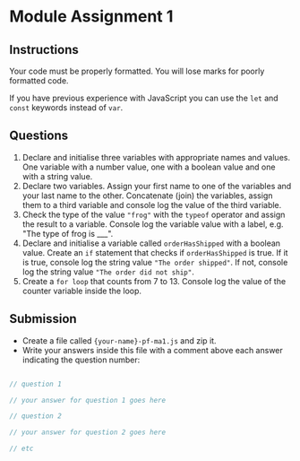 # Module Assignment 1

## Instructions 

Your code must be properly formatted. You will lose marks for poorly formatted code.

If you have previous experience with JavaScript you can use the `let` and `const` keywords instead of `var`.

## Questions

1. Declare and initialise three variables with appropriate names and values. One variable with a number value, one with a boolean value and one with a string value.
2. Declare two variables. Assign  your first name to one of the variables and your last name to the other. Concatenate (join) the variables, assign them to a third variable and console log the value of the third variable.
3. Check the type of the value `"frog"` with the `typeof` operator and assign the result to a variable. Console log the variable value with a label, e.g. "The type of frog is ___".
4. Declare and initialise a variable called `orderHasShipped` with a boolean value. Create an `if` statement that checks if `orderHasShipped` is true. If it is true, console log the string value `"The order shipped"`. If not, console log the string value `"The order did not ship"`.
5. Create a `for loop` that counts from 7 to 13. Console log the value of the counter variable inside the loop.

## Submission

- Create a file called `{your-name}-pf-ma1.js` and zip it.
- Write your answers inside this file with a comment above each answer indicating the question number:

```js

// question 1

// your answer for question 1 goes here

// question 2

// your answer for question 2 goes here

// etc

```

